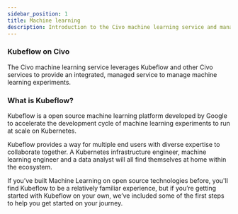 ```yaml
---
sidebar_position: 1
title: Machine learning
description: Introduction to the Civo machine learning service and managed Kubeflow
---
```


<head>
  <title>Civo Machine Learning | Civo Documentation</title>
</head>

### Kubeflow on Civo

The Civo machine learning service leverages Kubeflow and other Civo services to provide an integrated, managed service to manage machine learning experiments.

### What is Kubeflow?

Kubeflow is a open source machine learning platform developed by Google to accelerate the development cycle of machine learning experiments to run at scale on Kubernetes.

Kubeflow provides a way for multiple end users with diverse expertise to collaborate together. A Kubernetes infrastructure engineer, machine learning engineer and a data analyst will all find themselves at home within the ecosystem.

If you’ve built Machine Learning on open source technologies before, you'll find Kubeflow to be a relatively familiar experience, but if you’re getting started with Kubeflow on your own, we’ve included some of the first steps to help you get started on your journey.
